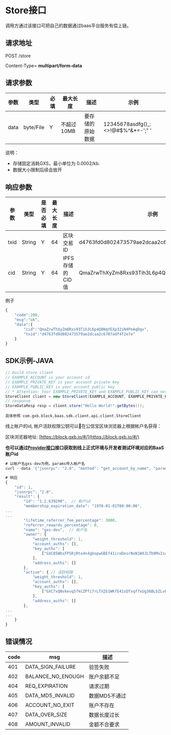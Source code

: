 # Store接口

调用方通过该接口可把自己的数据通过baas平台服务有偿上链。

## 请求地址

POST /store

Content-Type= **multipart/form-data**

## 请求参数

| 参数 | 类型 | 必填 | 最大长度 | 描述 | 示例 |
| --- | --- | --- | --- | --- | --- |
| data | byte/File | Y | 不超过10MB | 要存储的原始数据 | 12345678asdfg\(\)\_:&lt;&gt;!@\#$%^&\*=-';\" ' |

说明：
- 存储固定消耗GXS，最小单位为 0.0002/kb.
- 数据大小限制后续会放开

## 响应参数

| 参数 | 类型 | 是否必填 | 最大长度 | 描述 | 示例 |
| --- | --- | --- | --- | --- | --- |
| txid | String | Y | 64 | 区块交易ID | d4763fd0d802473579ae2dcaa2c6707adf4f2e7e |
| cid | String | Y | 64 | IPFS存储的CID值 | QmaZrwThXyZm8Rxs93Tih3L6p4Q8NqYEXp32iN4PeAqDgv |

例子

```js
{
    "code":200,
    "msg":"ok",
    "data":{
        "cid":"QmaZrwThXyZm8Rxs93Tih3L6p4Q8NqYEXp32iN4PeAqDgv",
        "txid":"d4763fd0d802473579ae2dcaa2c6707adf4f2e7e"
    }
}
```

## SDK示例-JAVA

```java
// build store client
// EXAMPLE_ACCOUNT is your account id
// EXAMPLE_PRIVATE_KEY is your account private key
// EXAMPLE_PUBLIC_KEY is your account public key
// * Attention: Your EXAMPLE_PRIVATE_KEY and EXAMPLE_PUBLIC_KEY can not be uploaded.
StoreClient client = new StoreClient(EXAMPLE_ACCOUNT, EXAMPLE_PRIVATE_KEY, EXAMPLE_PUBLIC_KEY);
// response
StoreDataResp resp = client.store("Hello World!".getBytes());
```

```
具体参照 com.gxb.block.baas.sdk.client.api.client.StoreClient
```
线上帐户的id, 帐户活跃权限公钥可以在公信宝区块浏览器上根据帐户名获得：

区块浏览器地址: [https://block.gxb.io/#/](https://block.gxb.io/#/)

**也可以通过[Provider接口](./provider.md)接口获取到线上正式环境与开发者测试环境对应的BaaS账户id**

```js
# 以帐户名gxs-dev为例，params传入帐户名
curl --data '{"jsonrpc": "2.0", "method": "get_account_by_name", "params": ["gxs-dev"], "id": 1}' https://node1.gxb.io

# 响应
{
    "id": 1,
    "jsonrpc": "2.0",
    "result": {
        "id": "1.2.639290",  // 帐户id
        "membership_expiration_date": "1970-01-01T00:00:00",
...
...
        "lifetime_referrer_fee_percentage": 3000,
        "referrer_rewards_percentage": 0,
        "name": "gxs-dev",  // 帐户名
        "owner": {
            "weight_threshold": 1,
            "account_auths": [],
            "key_auths": [
                ["GXC85WbsFPSRjRto4n4gbopwGBEf41iroDesrNxN1WXJLTb9Mv2sc", 1]
            ],
            "address_auths": []
        },
        "active": { // 活跃权限
            "weight_threshold": 1,
            "account_auths": [],
            "key_auths": [
                ["GXC7xQNvkevq5fkCZPfi7rLTXZb1WKfE41sDTxqf7xUg36BLbZLvh", 1] // 活跃权限公钥
            ],
            "address_auths": []
        },
...
...
    }
}
```

## 错误情况

| code | msg | 描述 |
| --- | --- | --- |
| 401 | DATA\_SIGN\_FAILURE | 验签失败 |
| 402 | BALANCE\_NO\_ENOUGH | 账户余额不足 |
| 404 | REQ\_EXPIRATION | 请求过期 |
| 405 | DATA\_MD5\_INVALID | 数据MD5不通过 |
| 406 | ACCOUNT\_NO\_EXIT | 账户不存在 |
| 407 | DATA\_OVER\_SIZE | 数据长度过长 |
| 408 | AMOUNT\_INVALID | 金额不合要求 |



